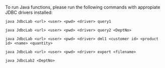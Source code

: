 To run Java functions, please run the following commands with appropiate JDBC drivers installed:

`java JdbcLab <url> <user> <pwd> <driver> query1`

`java JdbcLab <url> <user> <pwd> <driver> query2 <DeptNo>`

`java JdbcLab <url> <user> <pwd> <driver> dml1 <customer id> <product id> <name> <quantity>`

`java JdbcLab <url> <user> <pwd> <driver> export <filename>`

`java JdbcLab2 <DeptNo>`
